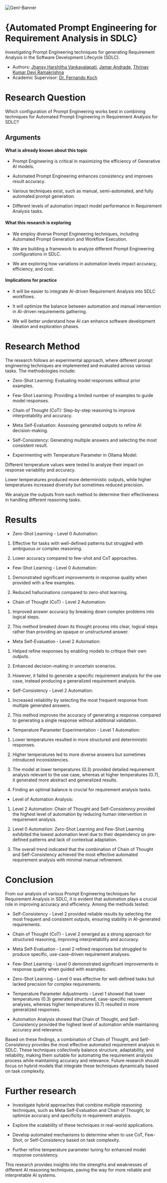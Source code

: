 ![GenI-Banner](https://github.com/genilab-fau/genial-fau.github.io/blob/8f1a2d3523f879e1082918c7bba19553cb6e7212/images/geni-lab-banner.png?raw=true)

# {Automated Prompt Engineering for Requirement Analysis in SDLC}

Investigating Prompt Engineering techniques for generating Requirement Analysis in the Software Development Lifecycle (SDLC).

<!-- WHEN APPLICABLE, REMOVE THE COMMENT MARK AND COMPLETE
This is a response to the Assignment part of the COURSE.
-->

* Authors: [Jhansy Harshitha Vankayalapati](http://www.YOURPAGE.xxx), [Jamar Andrade](http://www.YOURPAGE.xxx), [Thrinay Kumar Devi Ramakrishna](http://www.YOURPAGE.xxx)
* Academic Supervisor: [Dr. Fernando Koch](http://www.fernandokoch.me)

  
# Research Question 

Which configuration of Prompt Engineering works best in combining techniques for Automated Prompt Engineering in Requirement Analysis for SDLC?
## Arguments

#### What is already known about this topic

* Prompt Engineering is critical in maximizing the efficiency of Generative AI models.

* Automated Prompt Engineering enhances consistency and improves result accuracy.

* Various techniques exist, such as manual, semi-automated, and fully automated prompt generation.

* Different levels of automation impact model performance in Requirement Analysis tasks.
#### What this research is exploring

<!-- Free-format; use the topics that are applicable to your exploration  -->

* We employ diverse Prompt Engineering techniques, including Automated Prompt Generation and Workflow Execution.

* We are building a framework to analyze different Prompt Engineering configurations in SDLC.

* We are exploring how variations in automation levels impact accuracy, efficiency, and cost.

#### Implications for practice

<!-- Free-format; use the topics that are applicable to your exploration  -->

* It will be easier to integrate AI-driven Requirement Analysis into SDLC workflows.

* It will optimize the balance between automation and manual intervention in AI-driven requirements gathering.

* We will better understand how AI can enhance software development ideation and exploration phases.

# Research Method

The research follows an experimental approach, where different prompt engineering techniques are implemented and evaluated across various tasks. The methodologies include:

* Zero-Shot Learning: Evaluating model responses without prior examples.

* Few-Shot Learning: Providing a limited number of examples to guide model responses.

* Chain of Thought (CoT): Step-by-step reasoning to improve interpretability and accuracy.

* Meta Self-Evaluation: Assessing generated outputs to refine AI decision-making.

* Self-Consistency: Generating multiple answers and selecting the most consistent result.

* Experimenting with Temperature Parameter in Ollama Model:

Different temperature values were tested to analyze their impact on response variability and accuracy.

Lower temperatures produced more deterministic outputs, while higher temperatures increased diversity but sometimes reduced precision.

We analyze the outputs from each method to determine their effectiveness in handling different reasoning tasks.

<!-- WHEN APPLICABLE AND AVAILABLE -->

# Results
* Zero-Shot Learning - Level 0 Automation:

1. Effective for tasks with well-defined patterns but struggled with ambiguous or complex reasoning.

2. Lower accuracy compared to few-shot and CoT approaches.

* Few-Shot Learning - Level 0 Automation:

1. Demonstrated significant improvements in response quality when provided with a few examples.

2. Reduced hallucinations compared to zero-shot learning.

* Chain of Thought (CoT) - Level 2 Automation:

1. Improved answer accuracy by breaking down complex problems into logical steps.

2. This method breaked down its thought process into clear, logical steps rather than providing an opaque or unstructured answer.

* Meta Self-Evaluation - Level 2 Automation:

1. Helped refine responses by enabling models to critique their own outputs.

2. Enhanced decision-making in uncertain scenarios.

3. However, it failed to generate a specific requirement analysis for the use case, instead producing a generalized requirement analysis.

* Self-Consistency - Level 2 Automation:

1. Increased reliability by selecting the most frequent response from multiple generated answers.

2. This method improves the accuracy of generating a response compared to generating a single response without additional validation.

* Temperature Parameter Experimentation - Level 1 Automation:

1. Lower temperatures resulted in more structured and deterministic responses.

2. Higher temperatures led to more diverse answers but sometimes introduced inconsistencies.

3. The model at lower temperatures (0.3) provided detailed requirement analysis relevant to the use case, whereas at higher temperatures (0.7), it generated more abstract and generalized results.

4. Finding an optimal balance is crucial for requirement analysis tasks.

* Level of Automation Analysis:

1. Level 2 Automation: Chain of Thought and Self-Consistency provided the highest level of automation by reducing human intervention in requirement analysis.

2. Level 0 Automation: Zero-Shot Learning and Few-Shot Learning exhibited the lowest automation level due to their dependency on pre-defined patterns and lack of contextual adaptation.

3. The overall trend indicated that the combination of Chain of Thought and Self-Consistency achieved the most effective automated requirement analysis with minimal manual refinement.

# Conclusion
From our analysis of various Prompt Engineering techniques for Requirement Analysis in SDLC, it is evident that automation plays a crucial role in improving accuracy and efficiency. Among the methods tested:

* Self-Consistency - Level 2 provided reliable results by selecting the most frequent and consistent outputs, ensuring stability in AI-generated requirements.

* Chain of Thought (CoT) - Level 2 emerged as a strong approach for structured reasoning, improving interpretability and accuracy.

* Meta Self-Evaluation - Level 2 refined responses but struggled to produce specific, use-case-driven requirement analyses.

* Few-Shot Learning - Level 0 demonstrated significant improvements in response quality when guided with examples.

* Zero-Shot Learning - Level 0 was effective for well-defined tasks but lacked precision for complex requirements.

* Temperature Parameter Adjustments - Level 1 showed that lower temperatures (0.3) generated structured, case-specific requirement analyses, whereas higher temperatures (0.7) resulted in more generalized responses.

* Automation Analysis showed that Chain of Thought, and Self-Consistency provided the highest level of automation while maintaining accuracy and relevance.

Based on these findings, a combination of Chain of Thought, and Self-Consistency provides the most effective automated requirement analysis in SDLC. These techniques collectively balance structure, adaptability, and reliability, making them suitable for automating the requirement analysis process while maintaining accuracy and relevance. Future research should focus on hybrid models that integrate these techniques dynamically based on task complexity.

# Further research

* Investigate hybrid approaches that combine multiple reasoning techniques, such as Meta Self-Evaluation and Chain of Thought, to optimize accuracy and specificity in requirement analysis.

* Explore the scalability of these techniques in real-world applications.

* Develop automated mechanisms to determine when to use CoT, Few-Shot, or Self-Consistency based on task complexity.

* Further refine temperature parameter tuning for enhanced model response consistency.

This research provides insights into the strengths and weaknesses of different AI reasoning techniques, paving the way for more reliable and interpretable AI systems.